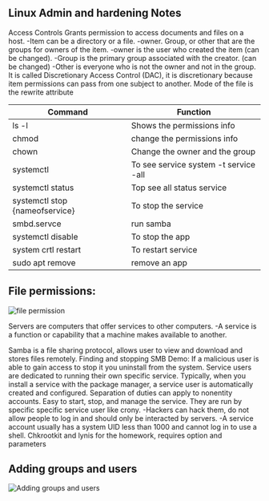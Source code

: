 ## Linux Admin and hardening Notes
Access Controls
	Grants permission to access documents and files on a host. 
		-Item can be a directory or a file. 
		-owner. Group, or other that are the groups for owners of the item. 
			-owner is the user who created the item (can be changed).
			-Group is the primary group associated with the creator. (can be changed)
			-Other is everyone who is not the owner and not in the group. 
It is called Discretionary Access Control (DAC), it is discretionary because item permissions can pass from one subject to another. 
Mode of the file is the rewrite attribute

| Command  | Function   |
|----------|------------|
| ls -l    | Shows the permissions info    | 
| chmod    | change the permissions info | 
| chown    | Change the owner and the group | 
| systemctl| To see service system -t service -all |
| systemctl status | Top see all status service |
| systemctl stop {nameofservice} | To stop the service |
| smbd.servce | run samba |
| systemctl disable | To stop the app |
| system crtl restart | To restart service |
| sudo apt remove | remove an app | 

## File permissions: 
![file permission](https://cdn.discordapp.com/attachments/792243138890694660/973286769317527592/unknown.png)

Servers are computers that offer services to other computers. 
	-A service is a function or capability that a machine makes available to another. 

Samba is a file sharing protocol, allows user to view and download and stores files remotely. 
Finding and stopping SMB Demo: If a malicious user is able to gain access to stop it you uninstall from the system. 
Service users are dedicated to running their own specific service. Typically, when you install a service with the package manager, a service user is automatically created and configured. Separation of duties can apply to nonentity accounts. Easy to start, stop, and manage the service. They are run by specific specific service user like crony. 
	-Hackers can hack them, do not allow people to log in and should only be interacted by servers. 
	-A service account usually has a system UID less than 1000 and cannot log in to use a shell. 
Chkrootkit and lynis for the homework, requires option and parameters 

## Adding groups and users

![Adding groups and users](https://cdn.discordapp.com/attachments/792243138890694660/973287186709508156/unknown.png)
